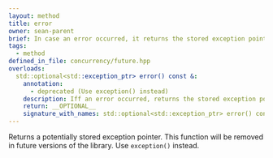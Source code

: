 ```yaml
---
layout: method
title: error
owner: sean-parent
brief: In case an error occurred, it returns the stored exception pointer.
tags:
  - method
defined_in_file: concurrency/future.hpp
overloads:
  std::optional<std::exception_ptr> error() const &:
    annotation:
      - deprecated (Use exception() instead)
    description: Iff an error occurred, returns the stored exception pointer.
    return: __OPTIONAL__
    signature_with_names: std::optional<std::exception_ptr> error() const &
---
```

Returns a potentially stored exception pointer. This function will be removed in future versions of the library. Use `exception()` instead.

